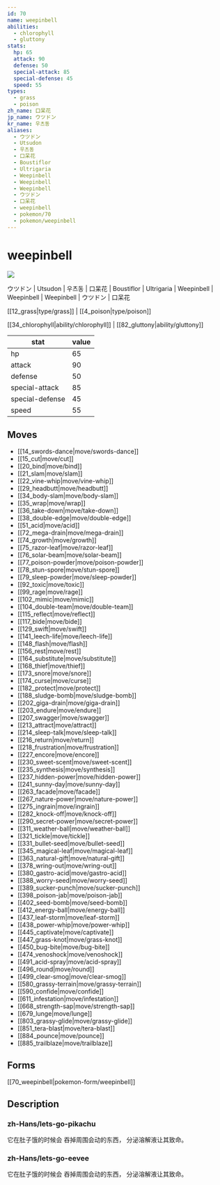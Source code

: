```yaml
---
id: 70
name: weepinbell
abilities:
  - chlorophyll
  - gluttony
stats:
  hp: 65
  attack: 90
  defense: 50
  special-attack: 85
  special-defense: 45
  speed: 55
types:
  - grass
  - poison
zh_name: 口呆花
jp_name: ウツドン
kr_name: 우츠동
aliases:
  - ウツドン
  - Utsudon
  - 우츠동
  - 口呆花
  - Boustiflor
  - Ultrigaria
  - Weepinbell
  - Weepinbell
  - Weepinbell
  - ウツドン
  - 口呆花
  - weepinbell
  - pokemon/70
  - pokemon/weepinbell
---
```

# weepinbell

![](https://raw.githubusercontent.com/PokeAPI/sprites/master/sprites/pokemon/70.png)

ウツドン | Utsudon | 우츠동 | 口呆花 | Boustiflor | Ultrigaria | Weepinbell | Weepinbell | Weepinbell | ウツドン | 口呆花

[[12_grass|type/grass]] | [[4_poison|type/poison]]

[[34_chlorophyll|ability/chlorophyll]] | [[82_gluttony|ability/gluttony]]

|stat|value|
|---|---|
|hp|65|
|attack|90|
|defense|50|
|special-attack|85|
|special-defense|45|
|speed|55|


## Moves

- [[14_swords-dance|move/swords-dance]]
- [[15_cut|move/cut]]
- [[20_bind|move/bind]]
- [[21_slam|move/slam]]
- [[22_vine-whip|move/vine-whip]]
- [[29_headbutt|move/headbutt]]
- [[34_body-slam|move/body-slam]]
- [[35_wrap|move/wrap]]
- [[36_take-down|move/take-down]]
- [[38_double-edge|move/double-edge]]
- [[51_acid|move/acid]]
- [[72_mega-drain|move/mega-drain]]
- [[74_growth|move/growth]]
- [[75_razor-leaf|move/razor-leaf]]
- [[76_solar-beam|move/solar-beam]]
- [[77_poison-powder|move/poison-powder]]
- [[78_stun-spore|move/stun-spore]]
- [[79_sleep-powder|move/sleep-powder]]
- [[92_toxic|move/toxic]]
- [[99_rage|move/rage]]
- [[102_mimic|move/mimic]]
- [[104_double-team|move/double-team]]
- [[115_reflect|move/reflect]]
- [[117_bide|move/bide]]
- [[129_swift|move/swift]]
- [[141_leech-life|move/leech-life]]
- [[148_flash|move/flash]]
- [[156_rest|move/rest]]
- [[164_substitute|move/substitute]]
- [[168_thief|move/thief]]
- [[173_snore|move/snore]]
- [[174_curse|move/curse]]
- [[182_protect|move/protect]]
- [[188_sludge-bomb|move/sludge-bomb]]
- [[202_giga-drain|move/giga-drain]]
- [[203_endure|move/endure]]
- [[207_swagger|move/swagger]]
- [[213_attract|move/attract]]
- [[214_sleep-talk|move/sleep-talk]]
- [[216_return|move/return]]
- [[218_frustration|move/frustration]]
- [[227_encore|move/encore]]
- [[230_sweet-scent|move/sweet-scent]]
- [[235_synthesis|move/synthesis]]
- [[237_hidden-power|move/hidden-power]]
- [[241_sunny-day|move/sunny-day]]
- [[263_facade|move/facade]]
- [[267_nature-power|move/nature-power]]
- [[275_ingrain|move/ingrain]]
- [[282_knock-off|move/knock-off]]
- [[290_secret-power|move/secret-power]]
- [[311_weather-ball|move/weather-ball]]
- [[321_tickle|move/tickle]]
- [[331_bullet-seed|move/bullet-seed]]
- [[345_magical-leaf|move/magical-leaf]]
- [[363_natural-gift|move/natural-gift]]
- [[378_wring-out|move/wring-out]]
- [[380_gastro-acid|move/gastro-acid]]
- [[388_worry-seed|move/worry-seed]]
- [[389_sucker-punch|move/sucker-punch]]
- [[398_poison-jab|move/poison-jab]]
- [[402_seed-bomb|move/seed-bomb]]
- [[412_energy-ball|move/energy-ball]]
- [[437_leaf-storm|move/leaf-storm]]
- [[438_power-whip|move/power-whip]]
- [[445_captivate|move/captivate]]
- [[447_grass-knot|move/grass-knot]]
- [[450_bug-bite|move/bug-bite]]
- [[474_venoshock|move/venoshock]]
- [[491_acid-spray|move/acid-spray]]
- [[496_round|move/round]]
- [[499_clear-smog|move/clear-smog]]
- [[580_grassy-terrain|move/grassy-terrain]]
- [[590_confide|move/confide]]
- [[611_infestation|move/infestation]]
- [[668_strength-sap|move/strength-sap]]
- [[679_lunge|move/lunge]]
- [[803_grassy-glide|move/grassy-glide]]
- [[851_tera-blast|move/tera-blast]]
- [[884_pounce|move/pounce]]
- [[885_trailblaze|move/trailblaze]]

## Forms



[[70_weepinbell|pokemon-form/weepinbell]]

## Description

### zh-Hans/lets-go-pikachu

它在肚子饿的时候会
吞掉周围会动的东西，
分泌溶解液让其致命。

### zh-Hans/lets-go-eevee

它在肚子饿的时候会
吞掉周围会动的东西，
分泌溶解液让其致命。

